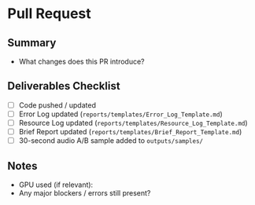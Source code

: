 # Pull Request

## Summary
- What changes does this PR introduce?

## Deliverables Checklist
- [ ] Code pushed / updated
- [ ] Error Log updated (`reports/templates/Error_Log_Template.md`)
- [ ] Resource Log updated (`reports/templates/Resource_Log_Template.md`)
- [ ] Brief Report updated (`reports/templates/Brief_Report_Template.md`)
- [ ] 30-second audio A/B sample added to `outputs/samples/`

## Notes
- GPU used (if relevant):
- Any major blockers / errors still present?
